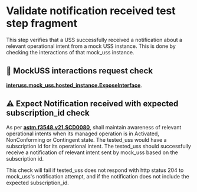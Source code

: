 # Validate notification received test step fragment

This step verifies that a USS successfully received a notification about a relevant operational intent from a mock USS instance.
This is done by checking the interactions of that mock_uss instance.

## 🛑 MockUSS interactions request check
**[interuss.mock_uss.hosted_instance.ExposeInterface](../../../../../requirements/interuss/mock_uss/hosted_instance.md)**.

## ⚠️ Expect Notification received with expected subscription_id check
As per **[astm.f3548.v21.SCD0080](../../../../../requirements/astm/f3548/v21.md)**, shall maintain awareness of relevant
operational intents when its managed operation is in Activated, NonConforming or Contingent state.
The tested_uss would have a subscription id for its operational intent. The tested_uss should successfully
receive a notification of relevant intent sent by mock_uss based on the subscription id.

This check will fail if tested_uss does not respond with http status 204 to mock_uss's notification attempt,
and if the notification does not include the expected subscription_id.
